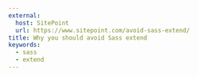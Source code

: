 ```yaml
---
external:
  host: SitePoint
  url: https://www.sitepoint.com/avoid-sass-extend/
title: Why you should avoid Sass extend
keywords:
  - sass
  - extend
---
```

